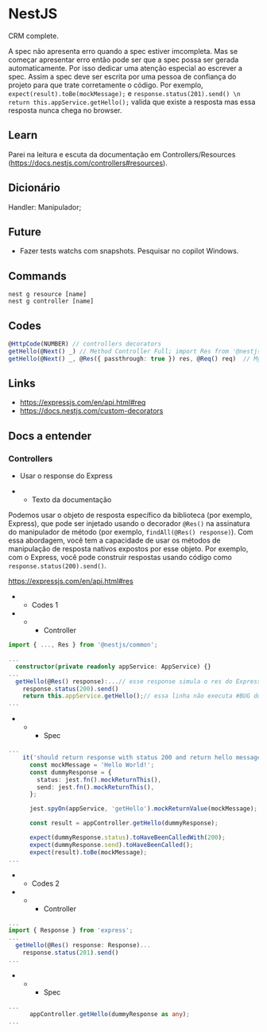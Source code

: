 # NestJS
CRM complete.

A spec não apresenta erro quando a spec estiver imcompleta. Mas se começar apresentar erro então pode ser que a spec possa ser gerada automaticamente. Por isso dedicar uma atenção especial ao escrever a spec. Assim a spec deve ser escrita por uma pessoa de confiança do projeto para que trate corretamente o código. Por exemplo, `expect(result).toBe(mockMessage);` e `response.status(201).send() \n return this.appService.getHello();` valida que existe a resposta mas essa resposta nunca chega no browser.

## Learn
Parei na leitura e escuta da documentação em Controllers/Resources (https://docs.nestjs.com/controllers#resources).

## Dicionário
Handler: Manipulador; 

## Future
 - Fazer tests watchs com snapshots. Pesquisar no copilot Windows.

## Commands
```shell
nest g resource [name]
nest g controller [name]
```

## Codes
```ts
@HttpCode(NUMBER) // controllers decorators
getHello(@Next() _) // Method Controller Full; import Res from '@nestjs/common'
getHello(@Next() _, @Res({ passthrough: true }) res, @Req() req)  // My Controller Method Default
```

## Links
 - https://expressjs.com/en/api.html#req
 - https://docs.nestjs.com/custom-decorators

## Docs a entender

### Controllers

 - Usar o response do Express

 - - Texto da documentação

Podemos usar o objeto de resposta específico da biblioteca (por exemplo, Express), que pode ser injetado usando o decorador `@Res()` na assinatura do manipulador de método (por exemplo, `findAll(@Res() response)`). Com essa abordagem, você tem a capacidade de usar os métodos de manipulação de resposta nativos expostos por esse objeto. Por exemplo, com o Express, você pode construir respostas usando código como `response.status(200).send()`.

https://expressjs.com/en/api.html#res

 - - Codes 1

 - - - Controller
```ts
import { ..., Res } from '@nestjs/common';

...
  constructor(private readonly appService: AppService) {}
...
  getHello(@Res() response):...// esse response simula o res do Express
    response.status(200).send()
    return this.appService.getHello();// essa linha não executa #BUG do framework
...
```

 - - - Spec

```ts
...
    it('should return response with status 200 and return hello message', () => {
      const mockMessage = 'Hello World!';
      const dummyResponse = {
        status: jest.fn().mockReturnThis(),
        send: jest.fn().mockReturnThis(),
      };

      jest.spyOn(appService, 'getHello').mockReturnValue(mockMessage);

      const result = appController.getHello(dummyResponse);

      expect(dummyResponse.status).toHaveBeenCalledWith(200);
      expect(dummyResponse.send).toHaveBeenCalled();
      expect(result).toBe(mockMessage);
...
```

 - - Codes 2

 - - - Controller

```ts
...
import { Response } from 'express';
...
  getHello(@Res() response: Response)...
    response.status(201).send()
...
```

 - - - Spec

```ts
...
      appController.getHello(dummyResponse as any);
...
```
